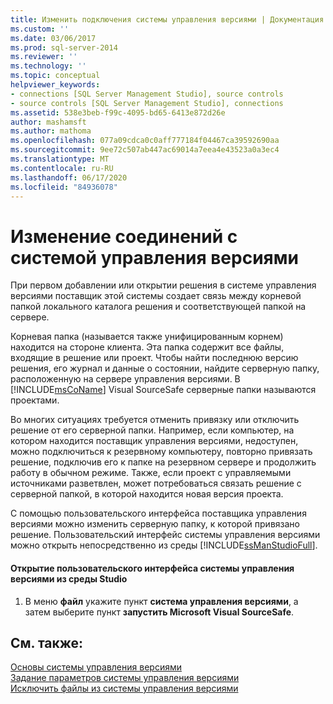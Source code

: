 ```yaml
---
title: Изменить подключения системы управления версиями | Документация Майкрософт
ms.custom: ''
ms.date: 03/06/2017
ms.prod: sql-server-2014
ms.reviewer: ''
ms.technology: ''
ms.topic: conceptual
helpviewer_keywords:
- connections [SQL Server Management Studio], source controls
- source controls [SQL Server Management Studio], connections
ms.assetid: 538e3beb-f99c-4095-bd65-6413e872d26e
author: mashamsft
ms.author: mathoma
ms.openlocfilehash: 077a09cdca0c0aff777184f04467ca39592690aa
ms.sourcegitcommit: 9ee72c507ab447ac69014a7eea4e43523a0a3ec4
ms.translationtype: MT
ms.contentlocale: ru-RU
ms.lasthandoff: 06/17/2020
ms.locfileid: "84936078"
---
```

# <a name="change-source-control-connections"></a>Изменение соединений с системой управления версиями
  При первом добавлении или открытии решения в системе управления версиями поставщик этой системы создает связь между корневой папкой локального каталога решения и соответствующей папкой на сервере.  
  
 Корневая папка (называется также унифицированным корнем) находится на стороне клиента. Эта папка содержит все файлы, входящие в решение или проект. Чтобы найти последнюю версию решения, его журнал и данные о состоянии, найдите серверную папку, расположенную на сервере управления версиями. В [!INCLUDE[msCoName](../includes/msconame-md.md)] Visual SourceSafe серверные папки называются проектами.  
  
 Во многих ситуациях требуется отменить привязку или отключить решение от его серверной папки. Например, если компьютер, на котором находится поставщик управления версиями, недоступен, можно подключиться к резервному компьютеру, повторно привязать решение, подключив его к папке на резервном сервере и продолжить работу в обычном режиме. Также, если проект с управляемыми источниками разветвлен, может потребоваться связать решение с серверной папкой, в которой находится новая версия проекта.  
  
 С помощью пользовательского интерфейса поставщика управления версиями можно изменить серверную папку, к которой привязано решение. Пользовательский интерфейс системы управления версиями можно открыть непосредственно из среды [!INCLUDE[ssManStudioFull](../includes/ssmanstudiofull-md.md)].  
  
#### <a name="to-open-the-source-control-user-interface-from-the-studio-environment"></a>Открытие пользовательского интерфейса системы управления версиями из среды Studio  
  
1.  В меню **файл** укажите пункт **система управления версиями**, а затем выберите пункт **запустить Microsoft Visual SourceSafe**.  
  
## <a name="see-also"></a>См. также:  
 [Основы системы управления версиями](../../2014/database-engine/source-control-basics.md)   
 [Задание параметров системы управления версиями](../../2014/database-engine/set-source-control-options.md)   
 [Исключить файлы из системы управления версиями](../../2014/database-engine/exclude-files-from-source-control.md)  
  
  
